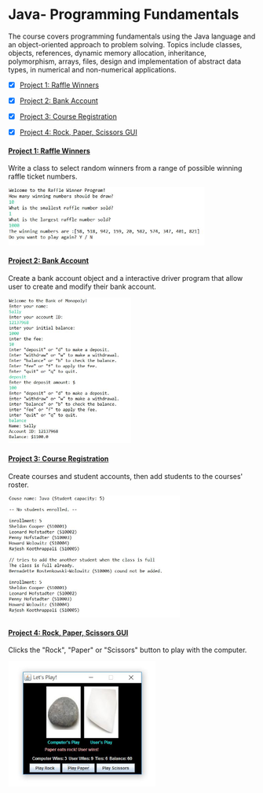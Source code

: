 # Java- Programming Fundamentals
The course covers programming fundamentals using the Java language and an object-oriented approach to problem solving. 
Topics include classes, objects, references, dynamic memory allocation, inheritance, polymorphism, arrays, files, 
design and implementation of abstract data types, in numerical and non-numerical applications.

- [x] [Project 1: Raffle Winners](https://github.com/Sally-Ng/Java-Raffle_Winners)
- [x] [Project 2: Bank Account](https://github.com/Sally-Ng/Java-Bank_Account)
- [x] [Project 3: Course Registration](https://github.com/Sally-Ng/Java-Course_Registration)
- [x] [Project 4: Rock, Paper, Scissors GUI](https://github.com/Sally-Ng/Java-Rock_Paper_Scissors_GUI)


####  [Project 1: Raffle Winners](https://github.com/Sally-Ng/Java-Raffle_Winners)
Write a class to select random winners from a range of possible winning raffle ticket numbers.
</br>
<p align="left">
  <img src="raffleWinner.JPG" width="400"/>
</p>

#### [Project 2: Bank Account](https://github.com/Sally-Ng/Java-Bank_Account)
Create a bank account object and a interactive driver program that allow user to create and modify their bank account. 
</br>
<p align="left">
  <img src="bankAccount.JPG" width="250"/>
</p>

#### [Project 3: Course Registration](https://github.com/Sally-Ng/Java-Course_Registration)
Create courses and student accounts, then add students to the courses' roster.
</br>
<p align="left">
  <img src="courseRoster.JPG" width="350"/>
</p>

#### [Project 4: Rock, Paper, Scissors GUI](https://github.com/Sally-Ng/Java-Rock_Paper_Scissors_GUI)
Clicks the "Rock", "Paper" or "Scissors" button to play with the computer.
</br>
<p align="left">
  <img src="RPSGUI.JPG" width="300"/>
</p>
